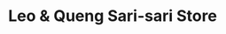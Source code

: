 ---
title: "Leo & Queng Sari-sari Store"
url: /caloocan/leo-and-queng-sari-sari-store/
shop: convenience
---
